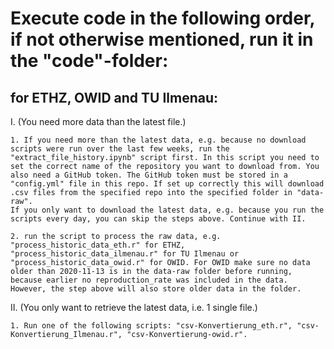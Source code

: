 # Execute code in the following order, if not otherwise mentioned, run it in the "code"-folder:

## for ETHZ, OWID and TU Ilmenau:
I. (You need more data than the latest file.)

    1. If you need more than the latest data, e.g. because no download scripts were run over the last few weeks, run the "extract_file_history.ipynb" script first. In this script you need to set the correct name of the repository you want to download from. You also need a GitHub token. The GitHub token must be stored in a "config.yml" file in this repo. If set up correctly this will download .csv files from the specified repo into the specified folder in "data-raw".
    If you only want to download the latest data, e.g. because you run the scripts every day, you can skip the steps above. Continue with II.

    2. run the script to process the raw data, e.g. "process_historic_data_eth.r" for ETHZ, "process_historic_data_ilmenau.r" for TU Ilmenau or "process_historic_data_owid.r" for OWID. For OWID make sure no data older than 2020-11-13 is in the data-raw folder before running, because earlier no reproduction_rate was included in the data. However, the step above will also store older data in the folder.

II. (You only want to retrieve the latest data, i.e. 1 single file.)

    1. Run one of the following scripts: "csv-Konvertierung_eth.r", "csv-Konvertierung_Ilmenau.r", "csv-Konvertierung-owid.r".